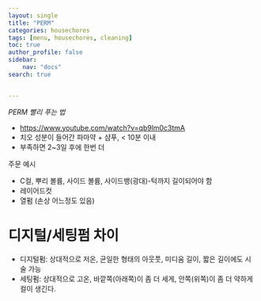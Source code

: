 ```yaml
---
layout: single
title: "PERM"
categories: housechores
tags: [menu, housechores, cleaning]
toc: true
author_profile: false
sidebar:
    nav: "docs"
search: true


---
```


*PERM 빨리 푸는 법*

- https://www.youtube.com/watch?v=qb9lm0c3tmA
- 치오 성분이 들어간 파마약 + 샴푸, < 10분 이내
- 부족하면 2~3일 후에 한번 더



주문 예시

- C컬, 뿌리 볼륨, 사이드 볼륨, 사이드뱅(광대)-턱까지 길이되어야 함
- 레이어드컷
- 열펌 (손상 어느정도 있음)



# 디지털/세팅펌 차이

- 디지털펌: 상대적으로 저온, 균일한 형태의 아웃풋, 미디움 길이, 짧은 길이에도 시술 가능
- 세팅펌: 상대적으로 고온, 바깥쪽(아래쪽)이 좀 더 세게, 안쪽(위쪽)이 좀 더 약하게 컬이 생긴다.